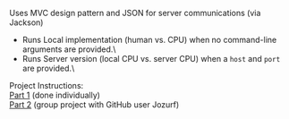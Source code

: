 Uses MVC design pattern and JSON for server communications (via Jackson)

- Runs Local implementation (human vs. CPU) when no command-line arguments are provided.\
- Runs Server version (local CPU vs. server CPU) when a `host` and `port` are provided.\

Project Instructions:\
[Part 1](https://markefontenot.notion.site/PA-03-BattleSalvo-Part-1-81f5240ddb3b4a38a491f1215abbdab4) (done individually) \
[Part 2](https://markefontenot.notion.site/PA-04-BattleSalvo-Part-2-20ff66267da84956b35794bf8452c2fd) (group project with GitHub user Jozurf)
